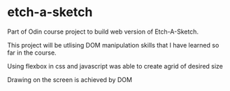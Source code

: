 # etch-a-sketch
Part of Odin course project to build web version of Etch-A-Sketch.

This project will be utlising DOM manipulation skills that I have learned
so far in the course. 

Using flexbox in css and javascript was able to create agrid of desired size

Drawing on the screen is achieved by DOM 
